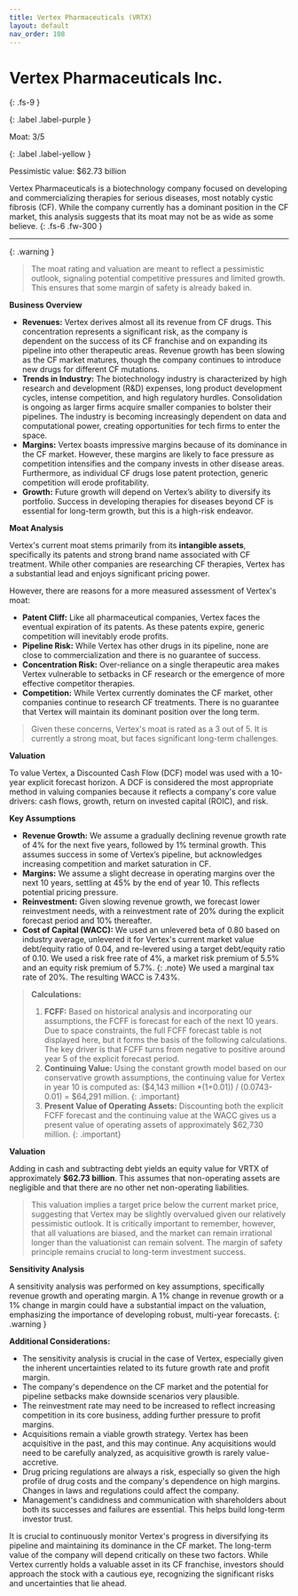 ```yaml
---
title: Vertex Pharmaceuticals (VRTX)
layout: default
nav_order: 108
---
```


# Vertex Pharmaceuticals Inc.
{: .fs-9 }

{: .label .label-purple }

Moat: 3/5

{: .label .label-yellow }

Pessimistic value: $62.73 billion

Vertex Pharmaceuticals is a biotechnology company focused on developing and commercializing therapies for serious diseases, most notably cystic fibrosis (CF).  While the company currently has a dominant position in the CF market, this analysis suggests that its moat may not be as wide as some believe.
{: .fs-6 .fw-300 }

---

{: .warning } 
>The moat rating and valuation are meant to reflect a pessimistic outlook, signaling potential competitive pressures and limited growth. This ensures that some margin of safety is already baked in.

**Business Overview**

* **Revenues:** Vertex derives almost all its revenue from CF drugs. This concentration represents a significant risk, as the company is dependent on the success of its CF franchise and on expanding its pipeline into other therapeutic areas. Revenue growth has been slowing as the CF market matures, though the company continues to introduce new drugs for different CF mutations.
* **Trends in Industry:** The biotechnology industry is characterized by high research and development (R&D) expenses, long product development cycles, intense competition, and high regulatory hurdles.  Consolidation is ongoing as larger firms acquire smaller companies to bolster their pipelines.  The industry is becoming increasingly dependent on data and computational power, creating opportunities for tech firms to enter the space.
* **Margins:** Vertex boasts impressive margins because of its dominance in the CF market. However, these margins are likely to face pressure as competition intensifies and the company invests in other disease areas.  Furthermore, as individual CF drugs lose patent protection, generic competition will erode profitability.  
* **Growth:** Future growth will depend on Vertex’s ability to diversify its portfolio.  Success in developing therapies for diseases beyond CF is essential for long-term growth, but this is a high-risk endeavor.

**Moat Analysis**

Vertex's current moat stems primarily from its **intangible assets**, specifically its patents and strong brand name associated with CF treatment.  While other companies are researching CF therapies, Vertex has a substantial lead and enjoys significant pricing power.  

However, there are reasons for a more measured assessment of Vertex's moat:

* **Patent Cliff:**  Like all pharmaceutical companies, Vertex faces the eventual expiration of its patents. As these patents expire, generic competition will inevitably erode profits.
* **Pipeline Risk:** While Vertex has other drugs in its pipeline, none are close to commercialization and there is no guarantee of success.  
* **Concentration Risk:**  Over-reliance on a single therapeutic area makes Vertex vulnerable to setbacks in CF research or the emergence of more effective competitor therapies.  
* **Competition:** While Vertex currently dominates the CF market, other companies continue to research CF treatments. There is no guarantee that Vertex will maintain its dominant position over the long term.

> Given these concerns, Vertex's moat is rated as a 3 out of 5.  It is currently a strong moat, but faces significant long-term challenges.

**Valuation**

To value Vertex, a Discounted Cash Flow (DCF) model was used with a 10-year explicit forecast horizon.  A DCF is considered the most appropriate method in valuing companies because it reflects a company's core value drivers: cash flows, growth, return on invested capital (ROIC), and risk.

**Key Assumptions**

* **Revenue Growth:**  We assume a gradually declining revenue growth rate of 4% for the next five years, followed by 1% terminal growth.  This assumes success in some of Vertex’s pipeline, but acknowledges increasing competition and market saturation in CF.
* **Margins:** We assume a slight decrease in operating margins over the next 10 years, settling at 45% by the end of year 10.  This reflects potential pricing pressure. 
* **Reinvestment:** Given slowing revenue growth, we forecast lower reinvestment needs, with a reinvestment rate of 20% during the explicit forecast period and 10% thereafter.
* **Cost of Capital (WACC):** We used an unlevered beta of 0.80 based on industry average, unlevered it for Vertex's current market value debt/equity ratio of 0.04, and re-levered using a target debt/equity ratio of 0.10. We used a risk free rate of 4%, a market risk premium of 5.5% and an equity risk premium of 5.7%. {: .note} We used a marginal tax rate of 20%. The resulting WACC is 7.43%.


> **Calculations:**
> 1. **FCFF:** Based on historical analysis and incorporating our assumptions, the FCFF is forecast for each of the next 10 years. Due to space constraints, the full FCFF forecast table is not displayed here, but it forms the basis of the following calculations. The key driver is that FCFF turns from negative to positive around year 5 of the explicit forecast period.
> 2. **Continuing Value:** Using the constant growth model based on our conservative growth assumptions, the continuing value for Vertex in year 10 is computed as: ($4,143 million *(1+0.01)) / (0.0743-0.01) = $64,291 million. {: .important}
> 3. **Present Value of Operating Assets:**  Discounting both the explicit FCFF forecast and the continuing value at the WACC gives us a present value of operating assets of approximately $62,730 million. {: .important}

**Valuation**

Adding in cash and subtracting debt yields an equity value for VRTX of approximately **$62.73 billion**. This assumes that non-operating assets are negligible and that there are no other net non-operating liabilities.

> This valuation implies a target price below the current market price, suggesting that Vertex may be slightly overvalued given our relatively pessimistic outlook.  It is critically important to remember, however, that all valuations are biased, and the market can remain irrational longer than the valuationist can remain solvent. The margin of safety principle remains crucial to long-term investment success.

**Sensitivity Analysis**

A sensitivity analysis was performed on key assumptions, specifically revenue growth and operating margin. A 1% change in revenue growth or a 1% change in margin could have a substantial impact on the valuation, emphasizing the importance of developing robust, multi-year forecasts.  {: .warning }

**Additional Considerations:**

* The sensitivity analysis is crucial in the case of Vertex, especially given the inherent uncertainties related to its future growth rate and profit margin. 
* The company's dependence on the CF market and the potential for pipeline setbacks make downside scenarios very plausible.
* The reinvestment rate may need to be increased to reflect increasing competition in its core business, adding further pressure to profit margins.
* Acquisitions remain a viable growth strategy.  Vertex has been acquisitive in the past, and this may continue.  Any acquisitions would need to be carefully analyzed, as acquisitive growth is rarely value-accretive. 
* Drug pricing regulations are always a risk, especially so given the high profile of drug costs and the company's dependence on high margins. Changes in laws and regulations could affect the company.
* Management's candidness and communication with shareholders about both its successes and failures are essential. This helps build long-term investor trust.



It is crucial to continuously monitor Vertex's progress in diversifying its pipeline and maintaining its dominance in the CF market.  The long-term value of the company will depend critically on these two factors.  While Vertex currently holds a valuable asset in its CF franchise, investors should approach the stock with a cautious eye, recognizing the significant risks and uncertainties that lie ahead.
